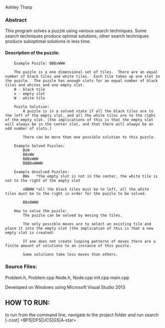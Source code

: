 Ashley Tharp

### Abstract
This program solves a puzzle using various search techniques. Some search techniques produce optimal solutions, other search techniques produce suboptimal solutions in less time.

#### Description of the puzzle:
		Example Puzzle: BBBxWWW

		The puzzle is a one dimensional set of tiles.  There are an equal number of black tiles and white tiles.  Each tile takes up one slot in the puzzle.  The puzzle has enough slots for an equal number of black tiles and whites and one empty slot.
		B - black tile
		x - empty slot
		W - white tile
		
		Puzzle Solution:
			A puzzle is in a solved state if all the black tiles are to the left of the empty slot, and all the white tiles are to the right of the empty slot. (the implications of this is that the empty slot will always be in the center slot, and that there will always be an odd number of slots.)
			
			There can be more than one possible solution to this puzzle.
			
		Example Solved Puzzles:
			BxW
			BBxWW
			BBBxWWW
			BBBBxWWWW
			
		Example Unsolved Puzzles:
			BWx   *the empty slot is not in the center, the white tile is not to the right of the empty slot
			
			xBBWW *all the black tiles must be to left, all the white tiles must be to the right in order for the puzzle to be solved.
			
			BBxBWWW
			 
		How to solve the puzzle:
			The puzzle can be solved by moving the tiles.  
			
			The only possible moves are to select an existing tile and place it into the empty slot (the implication of this is that a new empty slot is created)
			
			If one does not create looping patterns of moves there are a finite amount of solutions to an instance of this puzzle.
			
			Some solutions take less moves than others.  
			
### Source Files:
Problem.h, Problem.cpp
Node.h, Node.cpp
init.cpp
main.cpp

Developed on Windows using Microsoft Visual Studio 2013

## HOW TO RUN:

to run from the command line, navigate to the project folder and run
search [-cost] <BFS|DFS|UCS|GS|A-star> <inputfile>